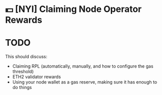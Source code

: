 # :dollar: [NYI] Claiming Node Operator Rewards

# TODO

This should discuss:
- Claiming RPL (automatically, manually, and how to configure the gas threshold)
- ETH2 validator rewards
- Using your node wallet as a gas reserve, making sure it has enough to do things